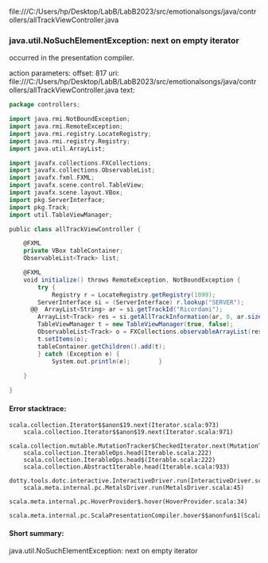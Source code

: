 file:///C:/Users/hp/Desktop/LabB/LabB2023/src/emotionalsongs/java/controllers/allTrackViewController.java
### java.util.NoSuchElementException: next on empty iterator

occurred in the presentation compiler.

action parameters:
offset: 817
uri: file:///C:/Users/hp/Desktop/LabB/LabB2023/src/emotionalsongs/java/controllers/allTrackViewController.java
text:
```scala
package controllers;

import java.rmi.NotBoundException;
import java.rmi.RemoteException;
import java.rmi.registry.LocateRegistry;
import java.rmi.registry.Registry;
import java.util.ArrayList;

import javafx.collections.FXCollections;
import javafx.collections.ObservableList;
import javafx.fxml.FXML;
import javafx.scene.control.TableView;
import javafx.scene.layout.VBox;
import pkg.ServerInterface;
import pkg.Track;
import util.TableViewManager;

public class allTrackViewController {

    @FXML
    private VBox tableContainer;
    ObservableList<Track> list;

    @FXML
    void initialize() throws RemoteException, NotBoundException {
        try {
            Registry r = LocateRegistry.getRegistry(1099);
        ServerInterface si = (ServerInterface) r.lookup("SERVER");
      @@  ArrayList<String> ar = si.getTrackId("Ricordami");
        ArrayList<Track> res = si.getAllTrackInformation(ar, 0, ar.size());
        TableViewManager t = new TableViewManager(true, false);
        ObservableList<Track> o = FXCollections.observableArrayList(res);
        t.setItems(o);
        tableContainer.getChildren().add(t);
        } catch (Exception e) {
            System.out.println(e);        }
        
    }

}

```



#### Error stacktrace:

```
scala.collection.Iterator$$anon$19.next(Iterator.scala:973)
	scala.collection.Iterator$$anon$19.next(Iterator.scala:971)
	scala.collection.mutable.MutationTracker$CheckedIterator.next(MutationTracker.scala:76)
	scala.collection.IterableOps.head(Iterable.scala:222)
	scala.collection.IterableOps.head$(Iterable.scala:222)
	scala.collection.AbstractIterable.head(Iterable.scala:933)
	dotty.tools.dotc.interactive.InteractiveDriver.run(InteractiveDriver.scala:168)
	scala.meta.internal.pc.MetalsDriver.run(MetalsDriver.scala:45)
	scala.meta.internal.pc.HoverProvider$.hover(HoverProvider.scala:34)
	scala.meta.internal.pc.ScalaPresentationCompiler.hover$$anonfun$1(ScalaPresentationCompiler.scala:329)
```
#### Short summary: 

java.util.NoSuchElementException: next on empty iterator